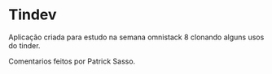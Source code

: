 # Tindev

Aplicação criada para estudo na semana omnistack 8 clonando alguns usos do tinder.

Comentarios feitos por Patrick Sasso.
